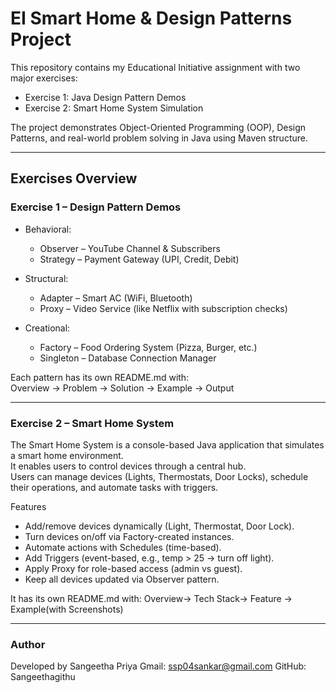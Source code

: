 #  EI Smart Home & Design Patterns Project

This repository contains my Educational Initiative assignment with two major exercises:  

- Exercise 1: Java Design Pattern Demos  
- Exercise 2: Smart Home System Simulation  

The project demonstrates Object-Oriented Programming (OOP), Design Patterns, and real-world problem solving in Java using Maven structure.

---

## Exercises Overview

### Exercise 1 – Design Pattern Demos
- Behavioral:  
  - Observer – YouTube Channel & Subscribers  
  - Strategy – Payment Gateway (UPI, Credit, Debit)  

- Structural:  
  - Adapter – Smart AC (WiFi, Bluetooth)  
  - Proxy – Video Service (like Netflix with subscription checks)  

- Creational:  
  - Factory – Food Ordering System (Pizza, Burger, etc.)  
  - Singleton – Database Connection Manager  

Each pattern has its own README.md with:  
Overview →  Problem →  Solution → Example → Output   

---

### Exercise 2 – Smart Home System
The Smart Home System is a console-based Java application that simulates a smart home environment.  
It enables users to control devices through a central hub.  
Users can manage devices (Lights, Thermostats, Door Locks), schedule their operations, and automate tasks with triggers.

Features
- Add/remove devices dynamically (Light, Thermostat, Door Lock).  
- Turn devices on/off via Factory-created instances.  
- Automate actions with Schedules (time-based).  
- Add Triggers (event-based, e.g., temp > 25 → turn off light).  
- Apply Proxy for role-based access (admin vs guest).  
- Keep all devices updated via Observer pattern.

It has its own README.md with:
Overview-> Tech Stack-> Feature -> Example(with Screenshots)

---
### Author

Developed by Sangeetha Priya
 Gmail: ssp04sankar@gmail.com
 GitHub: Sangeethagithu




